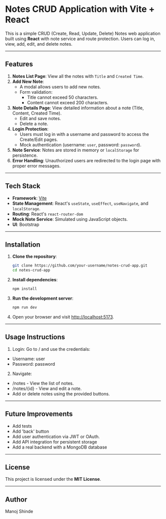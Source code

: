 # Notes CRUD Application with Vite + React

This is a simple CRUD (Create, Read, Update, Delete) Notes web application built using **React** with note service and route protection. Users can log in, view, add, edit, and delete notes.

---

## Features

1. **Notes List Page**: View all the notes with `Title` and `Created Time`.
2. **Add New Note**:  
   - A modal allows users to add new notes.  
   - Form validation:  
      - Title cannot exceed 50 characters.  
      - Content cannot exceed 200 characters.  
3. **Note Details Page**: View detailed information about a note (Title, Content, Created Time).  
   - Edit and save notes.  
   - Delete a note.  
4. **Login Protection**:  
   - Users must log in with a username and password to access the Create/Edit pages.  
   - Mock authentication (username: `user`, password: `password`).
5. **Note Service**: Notes are stored in memory or `localStorage` for persistence.
6. **Error Handling**: Unauthorized users are redirected to the login page with proper error messages.

---

## Tech Stack

- **Framework**: [Vite](https://vite.dev/)
- **State Management**: React's `useState`, `useEffect`, `useNavigate`, and `localStorage`.
- **Routing**: React's `react-router-dom`
- **Mock Note Service**: Simulated using JavaScript objects.
- **UI**: Bootstrap

---

## Installation

1. **Clone the repository**:
   ```bash
   git clone https://github.com/your-username/notes-crud-app.git
   cd notes-crud-app 
   ```

2. **Install dependencies**:
   ```bash
   npm install 
   ```

3. **Run the development server**:
   ```bash
   npm run dev 
   ```
4. Open your browser and visit [http://localhost:5173](http://localhost:5173).

---

## Usage Instructions
1.	Login:
Go to / and use the credentials:
-	Username: user
-	Password: password

2.	Navigate:
-	/notes - View the list of notes.
-	/notes/{id} - View and edit a note.
-	Add or delete notes using the provided buttons.

---

## Future Improvements
- 	Add tests
- 	Add 'back' button
-	Add user authentication via JWT or OAuth.
-	Add API integration for persistent storage
-	Add a real backend with a MongoDB database

---

## License

This project is licensed under the **MIT License**.

---

## Author

Manoj Shinde

